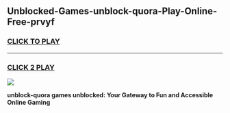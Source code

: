 
## Unblocked-Games-unblock-quora-Play-Online-Free-prvyf
<h3>
<a href="https://premium76.site?title=unblock-quora&ref=26A">CLICK TO PLAY</a></h3>
<hr>

<h3>
<a href="https://premium76.site?title=unblock-quora&ref=26A">CLICK 2 PLAY</a>
  
</h3>

<a href="https://premium76.site?title=unblock-quora&ref=26A"><img src="https://clearcache.store/games.png"></a>


**unblock-quora games unblocked: Your Gateway to Fun and Accessible Online Gaming**
